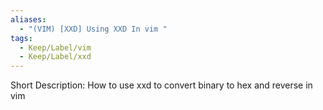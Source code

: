 ```yaml
---
aliases:
  - "(VIM) [XXD] Using XXD In vim "
tags:
  - Keep/Label/vim
  - Keep/Label/xxd
---
```


Short Description: How to use xxd to convert binary to hex and reverse in vim 